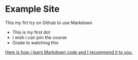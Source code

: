 # Example Site

This my firt try on Github to use Markdown 

* This is my first dot
* I wish i can join the course
* Grade to watching this 

[Here is how i learn Markdown code and I recommend it to you.](https://github.com/adam-p/markdown-here/wiki/Markdown-Cheatsheet#links)
